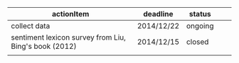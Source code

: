 | actionItem                                            | deadline   | status  |   |   |
|-------------------------------------------------------|------------|---------|---|---|
| collect data                                          | 2014/12/22 | ongoing |   |   |
| sentiment lexicon survey from Liu, Bing's book (2012) | 2014/12/15 | closed  |   |   |
|                                                       |            |         |   |   |